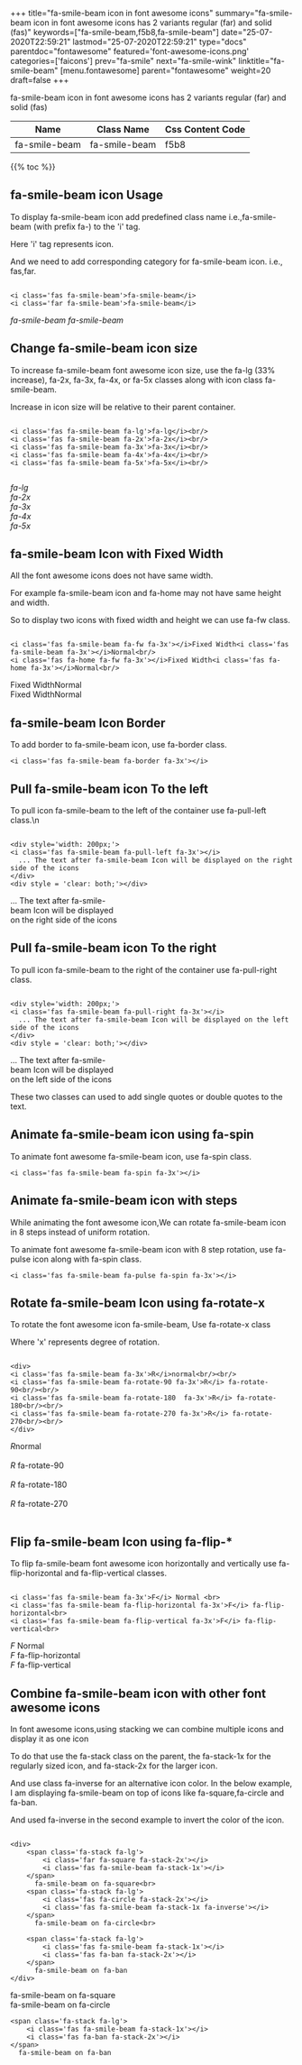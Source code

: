+++
title="fa-smile-beam icon in font awesome icons"
summary="fa-smile-beam icon in font awesome icons has 2 variants regular (far) and solid (fas)"
keywords=["fa-smile-beam,f5b8,fa-smile-beam"]
date="25-07-2020T22:59:21"
lastmod="25-07-2020T22:59:21"
type="docs"
parentdoc="fontawesome"
featured='font-awesome-icons.png'
categories=['faicons']
prev="fa-smile"
next="fa-smile-wink"
linktitle="fa-smile-beam"
[menu.fontawesome]
parent="fontawesome"
weight=20
draft=false
+++


fa-smile-beam icon in font awesome icons has 2 variants regular (far) and solid (fas)

<div class='table-responsive'><table class='table'><thead><tr><th>Name</th><th>Class Name</th><th>Css Content Code</th></tr></thead><tbody><tr><td>fa-smile-beam</td><td>fa-smile-beam</td><td>f5b8</td></tr></tbody></table></div>


{{% toc %}}


## fa-smile-beam icon Usage

To display fa-smile-beam icon add predefined class name i.e.,fa-smile-beam (with prefix fa-) to the 'i' tag.

Here 'i' tag represents icon.

And we need to add corresponding category for fa-smile-beam icon. i.e., fas,far.


```

<i class='fas fa-smile-beam'>fa-smile-beam</i>
<i class='far fa-smile-beam'>fa-smile-beam</i>
```

<i class='fas fa-smile-beam'>fa-smile-beam</i>
<i class='far fa-smile-beam'>fa-smile-beam</i>




## Change fa-smile-beam icon size
To increase fa-smile-beam font awesome icon size, use the fa-lg (33% increase), fa-2x, fa-3x, fa-4x, or fa-5x classes along with icon class fa-smile-beam.

Increase in icon size will be relative to their parent container. 

```

<i class='fas fa-smile-beam fa-lg'>fa-lg</i><br/>
<i class='fas fa-smile-beam fa-2x'>fa-2x</i><br/>
<i class='fas fa-smile-beam fa-3x'>fa-3x</i><br/>
<i class='fas fa-smile-beam fa-4x'>fa-4x</i><br/>
<i class='fas fa-smile-beam fa-5x'>fa-5x</i><br/>
            
```

<i class='fas fa-smile-beam fa-lg'>fa-lg</i><br/>
<i class='fas fa-smile-beam fa-2x'>fa-2x</i><br/>
<i class='fas fa-smile-beam fa-3x'>fa-3x</i><br/>
<i class='fas fa-smile-beam fa-4x'>fa-4x</i><br/>
<i class='fas fa-smile-beam fa-5x'>fa-5x</i><br/>
            



## fa-smile-beam Icon with Fixed Width 

All the font awesome icons does not have same width.

For example fa-smile-beam icon and fa-home may not have same height and width.

So to display two icons with fixed width and height we can use fa-fw class.


```

<i class='fas fa-smile-beam fa-fw fa-3x'></i>Fixed Width<i class='fas fa-smile-beam fa-3x'></i>Normal<br/>
<i class='fas fa-home fa-fw fa-3x'></i>Fixed Width<i class='fas fa-home fa-3x'></i>Normal<br/>
```

<i class='fas fa-smile-beam fa-fw fa-3x'></i>Fixed Width<i class='fas fa-smile-beam fa-3x'></i>Normal<br/>
<i class='fas fa-home fa-fw fa-3x'></i>Fixed Width<i class='fas fa-home fa-3x'></i>Normal<br/>



## fa-smile-beam Icon Border 

To add border to fa-smile-beam icon, use fa-border class.


```
<i class='fas fa-smile-beam fa-border fa-3x'></i>

```
<i class='fas fa-smile-beam fa-border fa-3x'></i>





## Pull fa-smile-beam icon To the left

To pull icon fa-smile-beam to the left of the container use fa-pull-left class.\n

```

<div style='width: 200px;'>
<i class='fas fa-smile-beam fa-pull-left fa-3x'></i>
  ... The text after fa-smile-beam Icon will be displayed on the right side of the icons
</div>
<div style = 'clear: both;'></div>
```

<div style='width: 200px;'>
<i class='fas fa-smile-beam fa-pull-left fa-3x'></i>
  ... The text after fa-smile-beam Icon will be displayed on the right side of the icons
</div>
<div style = 'clear: both;'></div>




## Pull fa-smile-beam icon To the right
To pull icon fa-smile-beam to the right of the container use fa-pull-right class.

```

<div style='width: 200px;'>
<i class='fas fa-smile-beam fa-pull-right fa-3x'></i>
  ... The text after fa-smile-beam Icon will be displayed on the left side of the icons
</div>
<div style = 'clear: both;'></div>
```

<div style='width: 200px;'>
<i class='fas fa-smile-beam fa-pull-right fa-3x'></i>
  ... The text after fa-smile-beam Icon will be displayed on the left side of the icons
</div>
<div style = 'clear: both;'></div>

These two classes can used to add single quotes or double quotes to the text.


## Animate fa-smile-beam icon using fa-spin
To animate font awesome fa-smile-beam icon, use fa-spin class.

```
<i class='fas fa-smile-beam fa-spin fa-3x'></i>
```
<i class='fas fa-smile-beam fa-spin fa-3x'></i>




## Animate fa-smile-beam icon with steps
While animating the font awesome icon,We can rotate fa-smile-beam icon in 8 steps instead of uniform rotation.

To animate font awesome fa-smile-beam icon with 8 step rotation, use fa-pulse icon along with fa-spin class.


```
<i class='fas fa-smile-beam fa-pulse fa-spin fa-3x'></i>

```
<i class='fas fa-smile-beam fa-pulse fa-spin fa-3x'></i>





## Rotate fa-smile-beam Icon using fa-rotate-x
To rotate the font awesome icon fa-smile-beam, Use fa-rotate-x class

Where 'x' represents degree of rotation.


```

<div>
<i class='fas fa-smile-beam fa-3x'>R</i>normal<br/><br/>
<i class='fas fa-smile-beam fa-rotate-90 fa-3x'>R</i> fa-rotate-90<br/><br/> 
<i class='fas fa-smile-beam fa-rotate-180  fa-3x'>R</i> fa-rotate-180<br/><br/> 
<i class='fas fa-smile-beam fa-rotate-270 fa-3x'>R</i> fa-rotate-270<br/><br/>
</div>
```

<div>
<i class='fas fa-smile-beam fa-3x'>R</i>normal<br/><br/>
<i class='fas fa-smile-beam fa-rotate-90 fa-3x'>R</i> fa-rotate-90<br/><br/> 
<i class='fas fa-smile-beam fa-rotate-180  fa-3x'>R</i> fa-rotate-180<br/><br/> 
<i class='fas fa-smile-beam fa-rotate-270 fa-3x'>R</i> fa-rotate-270<br/><br/>
</div>




## Flip fa-smile-beam Icon using fa-flip-*
To flip fa-smile-beam font awesome icon horizontally and vertically use fa-flip-horizontal and fa-flip-vertical classes. 

```

<i class='fas fa-smile-beam fa-3x'>F</i> Normal <br>
<i class='fas fa-smile-beam fa-flip-horizontal fa-3x'>F</i> fa-flip-horizontal<br>
<i class='fas fa-smile-beam fa-flip-vertical fa-3x'>F</i> fa-flip-vertical<br>
```

<i class='fas fa-smile-beam fa-3x'>F</i> Normal <br>
<i class='fas fa-smile-beam fa-flip-horizontal fa-3x'>F</i> fa-flip-horizontal<br>
<i class='fas fa-smile-beam fa-flip-vertical fa-3x'>F</i> fa-flip-vertical<br>




## Combine fa-smile-beam icon with other font awesome icons
In font awesome icons,using stacking we can combine multiple icons and display it as one icon 

To do that use the fa-stack class on the parent, the fa-stack-1x for the regularly sized icon, and fa-stack-2x for the larger icon.

And use class fa-inverse for an alternative icon color. 
In the below example, I am displaying fa-smile-beam on top of icons like fa-square,fa-circle and fa-ban.

And used fa-inverse in the second example to invert the color of the icon.

```

<div>
    <span class='fa-stack fa-lg'>
        <i class='far fa-square fa-stack-2x'></i>
        <i class='fas fa-smile-beam fa-stack-1x'></i>
    </span>
      fa-smile-beam on fa-square<br>
    <span class='fa-stack fa-lg'>
        <i class='fas fa-circle fa-stack-2x'></i>
        <i class='fas fa-smile-beam fa-stack-1x fa-inverse'></i>
    </span>
      fa-smile-beam on fa-circle<br>

    <span class='fa-stack fa-lg'>
        <i class='fas fa-smile-beam fa-stack-1x'></i>
        <i class='fas fa-ban fa-stack-2x'></i>
    </span>
      fa-smile-beam on fa-ban
</div>
```

<div>
    <span class='fa-stack fa-lg'>
        <i class='far fa-square fa-stack-2x'></i>
        <i class='fas fa-smile-beam fa-stack-1x'></i>
    </span>
      fa-smile-beam on fa-square<br>
    <span class='fa-stack fa-lg'>
        <i class='fas fa-circle fa-stack-2x'></i>
        <i class='fas fa-smile-beam fa-stack-1x fa-inverse'></i>
    </span>
      fa-smile-beam on fa-circle<br>

    <span class='fa-stack fa-lg'>
        <i class='fas fa-smile-beam fa-stack-1x'></i>
        <i class='fas fa-ban fa-stack-2x'></i>
    </span>
      fa-smile-beam on fa-ban
</div>






